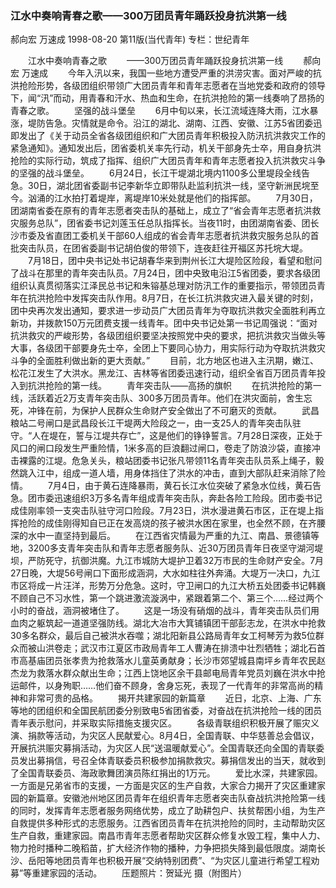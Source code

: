 ### 江水中奏响青春之歌——300万团员青年踊跃投身抗洪第一线
郝向宏  万速成
1998-08-20
第11版(当代青年)
专栏：世纪青年

　　江水中奏响青春之歌
　　——300万团员青年踊跃投身抗洪第一线
　　郝向宏  万速成
　　今年入汛以来，我国一些地方遭受严重的洪涝灾害。面对严峻的抗洪抢险形势，各级团组织带领广大团员青年和青年志愿者在当地党委和政府的领导下，闻“汛”而动，用青春和汗水、热血和生命，在抗洪抢险的第一线奏响了昂扬的青春之歌。
　　坚强的战斗堡垒
　　6月中旬以来，长江流域连降大雨，江水暴涨，堤防告急。灾情就是命令。沿江的湖北、湖南、江西、安徽、江苏5省团委迅即发出了《关于动员全省各级团组织和广大团员青年积极投入防汛抗洪救灾工作的紧急通知》。通知发出后，团省委机关率先行动，机关干部身先士卒，用自身抗洪抢险的实际行动，筑成了指挥、组织广大团员青年和青年志愿者投入抗洪救灾斗争的坚强的战斗堡垒。
　　6月24日，长江干堤湖北境内1100多公里堤段全线告急。30日，湖北团省委副书记李新华立即带队赴监利抗洪一线，坚守新洲民垸至今。汹涌的江水拍打着堤岸，离堤岸10米处就是他们的指挥部。
　　7月30日，团湖南省委在原有的青年志愿者突击队的基础上，成立了“省会青年志愿者抗洪救灾服务总队”，团省委书记刘莲玉任总队指挥长。当夜11时，由团湖南省委、团长沙市委及省直团工委机关干部60人组成的省会青年志愿者抗洪救灾服务总队的首批突击队员，在团省委副书记胡伯俊的带领下，连夜赶往开福区苏托垸大堤。
　　7月18日，团中央书记处书记胡春华来到荆州长江大堤险区险段，看望和慰问了战斗在那里的青年突击队员。7月24日，团中央致电沿江5省团委，要求各级团组织认真贯彻落实江泽民总书记和朱镕基总理对防汛工作的重要指示，带领团员青年在抗洪抢险中发挥突击队作用。8月7日，在长江抗洪救灾进入最关键的时刻，团中央再次发出通知，要求进一步动员广大团员青年为夺取抗洪救灾全面胜利再立新功，并拨款150万元团费支援一线青年。团中央书记处第一书记周强说：“面对抗洪救灾的严峻形势，各级团组织要坚决按照党中央的要求，把抗洪救灾当做头等大事，各级团干部要身先士卒，全团上下要同心协力，用实际行动为夺取抗洪救灾斗争的全面胜利做出新的更大贡献。”
　　目前，北方地区也进入主汛期，嫩江、松花江发生了大洪水。黑龙江、吉林等省团委迅速行动，组织全省百万团员青年投入到抗洪抢险的第一线。
　　青年突击队——高扬的旗帜
　　在抗洪抢险的第一线，活跃着近2万支青年突击队、300多万团员青年。他们在洪灾面前，舍生忘死，冲锋在前，为保护人民群众生命财产安全做出了不可磨灭的贡献。
　　武昌粮站二号闸口是武昌段长江干堤两大险段之一，由一支25人的青年突击队驻守。“人在堤在，誓与江堤共存亡”，这是他们的铮铮誓言。7月28日深夜，正处于风口的闸口段发生严重险情，1米多高的巨浪翻过闸口，卷走了防浪沙袋，直接冲击裸露的江堤。危急关头，粮站团委书记张凡带领11名青年突击队员系上绳子，毅然跳入江中，组成一道人墙，用身体挡住了洪水的冲击，直到大部队赶来消除了险情。
　　7月4日，由于黄石连降暴雨，黄石长江水位突破了紧急水位线，黄石告急。团市委迅速组织3万多名青年组成青年突击队，奔赴各险工险段。团市委书记成佳刚率领一支突击队驻守河口险段。7月23日，洪水漫进黄石市区，正在堤上指挥抢险的成佳刚得知自已正在发高烧的孩子被洪水困在家里，也全然不顾，在齐腰深的水中一直坚持到最后。
　　在江西省灾情最为严重的九江、南昌、景德镇等地，3200多支青年突击队和青年志愿者服务队、近30万团员青年日夜坚守湖河堤坝，严防死守，抗御洪魔。九江市城防大堤护卫着32万市民的生命财产安全。7月27日晚，大堤56号闸口下面形成涵洞，大水如柱往外奔涌。大堤万一决口，九江市区将成一片汪洋，形势万分危急。这时，守卫闸口的九江大桥五处团委书记韩巍不顾自己不习水性，第一个跳进激流漩涡中，紧跟着第二个、第三个……经过两个小时的奋战，涵洞被堵住了。
　　这是一场没有硝烟的战斗，青年突击队员们用血肉之躯筑起一道道坚强防线。湖北大冶市大箕铺镇团干部彭志龙，在洪水中抢救30多名群众，最后自己被洪水吞噬；湖北阳新县公路局青年女工柯琴芳为救5位群众而被山洪卷走；武汉市江夏区市政局青年工人曹涛在排溃中壮烈牺牲；湖北石首市高基庙团员张孝贵为抢救落水儿童英勇献身；长沙市郊望城县南坪乡青年农民赵杰龙为救落水群众献出生命；江西上饶地区余干县邮电局青年党员刘巍在洪水中抢运邮件，以身殉职……他们奋不顾身，舍身忘死，表现了一代青年的非常高尚的精神和非常可贵的品格。
　　揭开共建家园的新篇章
　　近日，北京、上海、广东等地的团组织和全国民航团委分别致电5省团省委，对奋战在抗洪抢险一线的团员青年表示慰问，并采取实际措施支援灾区。
　　各级青联组织积极开展了赈灾义演、捐款等活动，为灾区人民献爱心。8月4日，全国青联、中华慈善总会倡议，开展抗洪赈灾募捐活动，为灾区人民“送温暖献爱心”。全国青联还向全国的青联委员发出募捐信，号召全体青联委员积极参加捐款救灾。募捐信发出的当天，就收到了全国青联委员、海政歌舞团演员陈红捐出的1万元。
　　爱比水深，共建家园。一方面是兄弟省市的支援，一方面是灾区的生产自救，大家合力揭开了灾区重建家园的新篇章。安徽池州地区团员青年在组织青年志愿者突击队奋战抗洪抢险第一线的同时，发挥青年志愿者服务网络优势，成立了助耕包户、扶贫帮困小组，为生产自救提供多种形式的志愿服务。江西省团员青年在抗洪抢险的同时，主动帮助灾区生产自救，重建家园。南昌市青年志愿者帮助灾区群众修复水毁工程，集中人力、物力抢时播种二晚稻苗，扩大经济作物的播种，力争把损失降到最低限度。湖南长沙、岳阳等地团员青年也积极开展“交纳特别团费”、“为灾区儿童进行希望工程劝募”等重建家园的活动。
　　压题照片：贺延光  摄（附图片）
